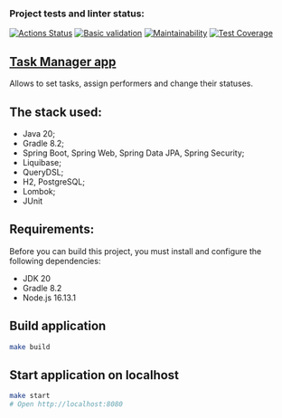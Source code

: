 ### Project tests and linter status:
[![Actions Status](https://github.com/rus-yanov/java-project-73/workflows/hexlet-check/badge.svg)](https://github.com/rus-yanov/java-project-73/actions)
[![Basic validation](https://github.com/rus-yanov/java-project-73/actions/workflows/taskmanager-check.yml/badge.svg)](https://github.com/rus-yanov/java-project-73/actions/workflows/taskmanager-check.yml)
[![Maintainability](https://api.codeclimate.com/v1/badges/defaed3f07cda0a16b4e/maintainability)](https://codeclimate.com/github/rus-yanov/java-project-73/maintainability)
[![Test Coverage](https://api.codeclimate.com/v1/badges/defaed3f07cda0a16b4e/test_coverage)](https://codeclimate.com/github/rus-yanov/java-project-73/test_coverage)

<h2><a href="https://project-73.onrender.com/"><b>Task Manager app</b></a></h2>
<p>Allows to set tasks, assign performers and change their statuses.</p>

## The stack used:
* Java 20;
* Gradle 8.2;
* Spring Boot, Spring Web, Spring Data JPA, Spring Security;
* Liquibase;
* QueryDSL;
* H2, PostgreSQL;
* Lombok;
* JUnit

## Requirements:
Before you can build this project, you must install and configure the following dependencies:
* JDK 20
* Gradle 8.2
* Node.js 16.13.1

## Build application
```bash
make build
```
## Start application on localhost
```bash
make start
# Open http://localhost:8080
```
